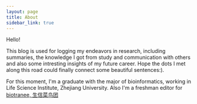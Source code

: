 ```yaml
---
layout: page
title: About
sidebar_link: true
---
```


<p class="message">
Hello!

This blog is used for logging my endeavors in research, including summaries, the knowledge I got from study and communication with others and also some intresting insights of my future career. Hope the dots I met along this road could finally connect some beautiful sentences:).

For this moment, I'm a graduate with the major of bioinformatics, working in Life Science Institute, Zhejiang University. Also I'm a freshman editor for <a href="vip.biotrainee.com">biotranee, 生信菜鸟团</a>
</p>
